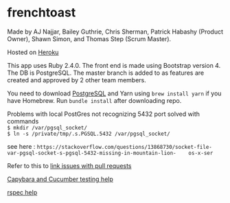 # frenchtoast
Made by AJ Najjar, Bailey Guthrie, Chris Sherman, Patrick Habashy (Product Owner), Shawn Simon, and Thomas Step (Scrum Master).

Hosted on [Heroku](https://thefrenchiesttoast.herokuapp.com/)

This app uses Ruby 2.4.0. The front end is made using Bootstrap version 4. The DB is PostgreSQL. The master branch is added to as features are created and approved by 2 other team members.

You need to download [PostgreSQL](https://postgresapp.com/) and Yarn using `brew install yarn` if you have Homebrew. Run `bundle install` after downloading repo.
  
Problems with local PostGres not recognizing 5432 port solved with commands  
`$ mkdir /var/pgsql_socket/`  
`$ ln -s /private/tmp/.s.PGSQL.5432 /var/pgsql_socket/ `   

 see here : `https://stackoverflow.com/questions/13868730/socket-file-var-pgsql-socket-s-pgsql-5432-missing-in-mountain-lion-    os-x-ser`  

Refer to this to [link issues with pull requests](https://help.github.com/en/articles/closing-issues-using-keywords)

[Capybara and Cucumber testing help](https://gist.github.com/zhengjia/428105)

[rspec help](https://www.rubydoc.info/gems/rspec-rails/frames)
